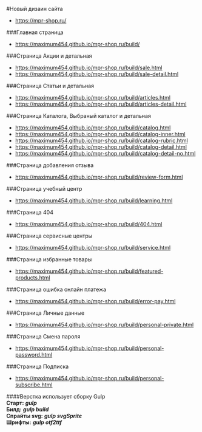 #Новый дизаин сайта 
* https://mpr-shop.ru/

###Главная страница
* https://maximum454.github.io/mpr-shop.ru/build/

###Страница Акции и детальная
* https://maximum454.github.io/mpr-shop.ru/build/sale.html
* https://maximum454.github.io/mpr-shop.ru/build/sale-detail.html

###Страница Статьи и детальная
* https://maximum454.github.io/mpr-shop.ru/build/articles.html
* https://maximum454.github.io/mpr-shop.ru/build/articles-detail.html

###Страница Каталога, Выбраный каталог и детальная
* https://maximum454.github.io/mpr-shop.ru/build/catalog.html
* https://maximum454.github.io/mpr-shop.ru/build/catalog-inner.html
* https://maximum454.github.io/mpr-shop.ru/build/catalog-rubric.html
* https://maximum454.github.io/mpr-shop.ru/build/catalog-detail.html
* https://maximum454.github.io/mpr-shop.ru/build/catalog-detail-no.html

###Страница добавления отзыва
* https://maximum454.github.io/mpr-shop.ru/build/review-form.html

###Страница учебный центр
* https://maximum454.github.io/mpr-shop.ru/build/learning.html

###Страница 404
* https://maximum454.github.io/mpr-shop.ru/build/404.html

###Страница сервисные центры
* https://maximum454.github.io/mpr-shop.ru/build/service.html

###Страница избранные товары
* https://maximum454.github.io/mpr-shop.ru/build/featured-products.html

###Страница ошибка онлайн платежа
* https://maximum454.github.io/mpr-shop.ru/build/error-pay.html

###Страница Личные данные
* https://maximum454.github.io/mpr-shop.ru/build/personal-private.html

###Страница Смена пароля
* https://maximum454.github.io/mpr-shop.ru/build/personal-password.html

###Страница Подписка
* https://maximum454.github.io/mpr-shop.ru/build/personal-subscribe.html


 
####Верстка использует сборку Gulp  
 **Старт:** ***gulp***  
 **Билд:** ***gulp build***    
 **Спрайты svg:** ***gulp svgSprite***    
 **Шрифты:** ***gulp otf2ttf***  
